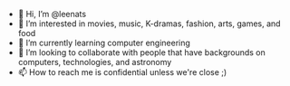 - 👋 Hi, I’m @leenats
- 👀 I’m interested in movies, music, K-dramas, fashion, arts, games, and food
- 🌱 I’m currently learning computer engineering
- 💞️ I’m looking to collaborate with people that have backgrounds on computers, technologies, and astronomy
- 📫 How to reach me is confidential unless we're close ;)

<!---
leenats/leenats is a ✨ special ✨ repository because its `README.md` (this file) appears on your GitHub profile.
You can click the Preview link to take a look at your changes.
--->
